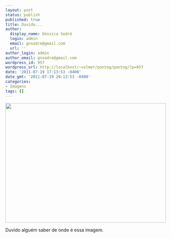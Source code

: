 ```yaml
---
layout: post
status: publish
published: true
title: Duvido...
author:
  display_name: Géssica Sodré
  login: admin
  email: gnsodre@gmail.com
  url: ''
author_login: admin
author_email: gnsodre@gmail.com
wordpress_id: 957
wordpress_url: http://localhost/~volmer/pontog/pontog/?p=957
date: '2011-07-19 17:13:53 -0400'
date_gmt: '2011-07-19 20:13:53 -0400'
categories:
- Imagens
tags: []
---
```

<p><a href="http://localhost/~volmer/pontog/pontog/wp-content/uploads/2011/07/duvido.jpg"><img class="aligncenter size-full wp-image-959" title="Duvido" src="http://localhost/~volmer/pontog/pontog/wp-content/uploads/2011/07/duvido.jpg" alt="" width="500" height="373" /></a></p>
<p>Duvido alguém saber de onde é essa imagem.</p>
